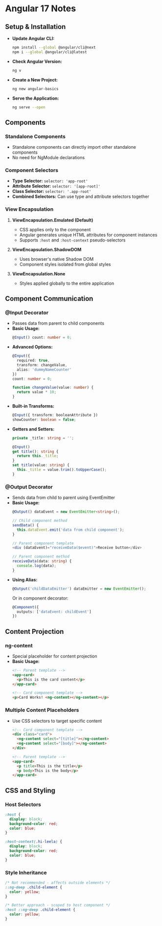 # Angular 17 Notes

## Setup & Installation
- **Update Angular CLI:** 
  ```bash
  npm install --global @angular/cli@next
  npm i --global @angular/cli@latest
  ```
- **Check Angular Version:** 
  ```bash
  ng v
  ```
- **Create a New Project:** 
  ```bash
  ng new angular-basics
  ```
- **Serve the Application:** 
  ```bash
  ng serve --open
  ```

## Components

### Standalone Components
- Standalone components can directly import other standalone components
- No need for NgModule declarations

### Component Selectors
- **Type Selector:** `selector: 'app-root'`
- **Attribute Selector:** `selector: '[app-root]'`
- **Class Selector:** `selector: '.app-root'`
- **Combined Selectors:** Can use type and attribute selectors together

### View Encapsulation
1. **ViewEncapsulation.Emulated (Default)**
   - CSS applies only to the component
   - Angular generates unique HTML attributes for component instances
   - Supports `:host` and `:host-context` pseudo-selectors

2. **ViewEncapsulation.ShadowDOM**
   - Uses browser's native Shadow DOM
   - Component styles isolated from global styles

3. **ViewEncapsulation.None**
   - Styles applied globally to the entire application

## Component Communication

### @Input Decorator
- Passes data from parent to child components
- **Basic Usage:**
  ```typescript
  @Input() count: number = 0;
  ```
- **Advanced Options:**
  ```typescript
  @Input({ 
    required: true, 
    transform: changeValue, 
    alias: 'dummyNameCounter' 
  })
  count: number = 0;
  
  function changeValue(value: number) {
    return value * 10;
  }
  ```
- **Built-in Transforms:**
  ```typescript
  @Input({ transform: booleanAttribute })
  showCounter: boolean = false;
  ```
- **Getters and Setters:**
  ```typescript
  private _title: string = '';
  
  @Input()
  get title(): string {
    return this._title;
  }
  set title(value: string) {
    this._title = value.trim().toUpperCase();
  }
  ```

### @Output Decorator
- Sends data from child to parent using EventEmitter
- **Basic Usage:**
  ```typescript
  @Output() dataEvent = new EventEmitter<string>();
  
  // Child component method
  sendData() {
    this.dataEvent.emit('data from child component');
  }
  
  // Parent component template
  <div (dataEvent)="receiveData($event)">Receive button</div>
  
  // Parent component method
  receiveData(data: string) {
    console.log(data);
  }
  ```
- **Using Alias:**
  ```typescript
  @Output('childDataEmitter') dataEmitter = new EventEmitter();
  ```
  Or in component decorator:
  ```typescript
  @Component({
    outputs: ['dataEvent: childEvent']
  })
  ```

## Content Projection

### ng-content
- Special placeholder for content projection
- **Basic Usage:**
  ```html
  <!-- Parent template -->
  <app-card>
    <p>This is the card content</p>
  </app-card>
  
  <!-- Card component template -->
  <p>Card Works! <ng-content></ng-content></p>
  ```

### Multiple Content Placeholders
- Use CSS selectors to target specific content
  ```html
  <!-- Card component template -->
  <div class="card">
    <ng-content select="[title]"></ng-content>
    <ng-content select="[body]"></ng-content>
  </div>
  
  <!-- Parent template -->
  <app-card>
    <p title>This is the title</p>
    <p body>This is the body</p>
  </app-card>
  ```

## CSS and Styling

### Host Selectors
```css
:host {
  display: block;
  background-color: red;
  color: blue;
}

:host-context(.hi-leela) {
  display: block;
  background-color: red;
  color: blue;
}
```

### Style Inheritance
```css
/* Not recommended - affects outside elements */
::ng-deep .child-element {
  color: yellow;
}

/* Better approach - scoped to host component */
:host ::ng-deep .child-element {
  color: yellow;
}
```
